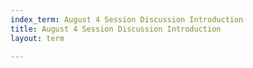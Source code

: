 ```yaml
---
index_term: August 4 Session Discussion Introduction
title: August 4 Session Discussion Introduction
layout: term

---
```

